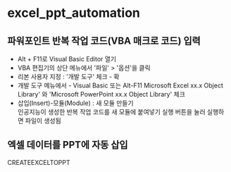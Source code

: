 # excel_ppt_automation

## 파워포인트 반복 작업 코드(VBA 매크로 코드) 입력


* Alt + F11로 Visual Basic Editor 열기  
* VBA 편집기의 상단 메뉴에서 '파일' > '옵션'을 클릭
* 리본 사용자 지정 : '개발 도구' 체크 - 확
* 개발 도구 메뉴에서 - Visual Basic 또는 Alt-F11
Microsoft Excel xx.x Object Library' 와 'Microsoft PowerPoint xx.x Object Library' 체크  
* 삽입(Insert)-모듈(Module) : 새 모듈 만들기  
인공지능이 생성한 반복 작업 코드를 새 모듈에 붙여넣기
실행 버튼을 눌러 실행하면 파일이 생성됨



## 엑셀 데이터를 PPT에 자동 삽입
CREATEEXCELTOPPT
